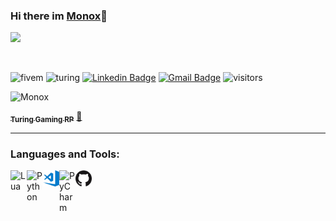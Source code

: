 ### Hi there im [Monox](https://www.linkedin.com/in/bruno-tangerino/)👋

<!--
**gitmonox/gitmonox** is a ✨ _special_ ✨ repository because its `README.md` (this file) appears on your GitHub profile.

Here are some ideas to get you started:

- 🔭 I’m currently working on ...
- 🌱 I’m currently learning ...
- 👯 I’m looking to collaborate on ...
- 🤔 I’m looking for help with ...
- 💬 Ask me about ...
- 📫 How to reach me: ...
- 😄 Pronouns: ...
- ⚡ Fun fact: ...
-->



<img height="180em" 
  src="https://github-readme-stats.vercel.app/api?username=gitmonox&show_icons=true&theme=radical&hide_border=true&&count_private=true&include_all_commits=true" 
/>

<br />

![fivem](https://img.shields.io/badge/fivem-dev-blue) ![turing](https://img.shields.io/badge/Turing%20RP-dev-blue) [![Linkedin Badge](https://img.shields.io/badge/-Bruno-blue?style=flat-square&logo=Linkedin&logoColor=white&link=https://www.linkedin.com/in/bruno-tangerino/)](https://www.linkedin.com/in/bruno-tangerino/) 
[![Gmail Badge](https://img.shields.io/badge/-new.turing.game@gmail.com-c14438?style=flat-square&logo=Gmail&logoColor=white&link=mailto:new.turing.game@gmail.com)](mailto:new.turing.game@gmail.com) ![visitors](https://visitor-badge.glitch.me/badge?page_id=gitmonox)

![Monox](https://media.discordapp.net/attachments/776979535143895120/836078882238365786/bannerconec.png?width=1080&height=112)

 <a href="https://discord.gg/XbySdW8vUp"> 

 <!--<img style="border-radius: 50%;" src="https://cdn.discordapp.com/attachments/848260314864812093/870738701041426442/novologo.png" width="100px;" alt=""/>
 <br />-->
 <sub><b>Turing Gaming RP</b></sub></a> <a href="https://www.instagram.com/turinggamingrp/" title="Turing Gaming">🚀</a>
 <br />



---


### Languages and Tools:
<img align="left" alt="Lua" width="26px" src="https://upload.wikimedia.org/wikipedia/commons/thumb/c/cf/Lua-Logo.svg/1200px-Lua-Logo.svg.png" />
<img align="left" alt="Python" width="26px" src="https://www.iconattitude.com/icons/open_icon_library/apps/png/256/python2.5.png" />

<img align="left" alt="Visual Studio Code" width="26px" src="https://raw.githubusercontent.com/github/explore/80688e429a7d4ef2fca1e82350fe8e3517d3494d/topics/visual-studio-code/visual-studio-code.png" />
<img align="left" alt="PyCharm" width="26px" src="https://dashboard.snapcraft.io/site_media/appmedia/2017/11/PyCharmCore256.png" />
<img align="left" alt="GitHub" width="26px" src="https://raw.githubusercontent.com/github/explore/78df643247d429f6cc873026c0622819ad797942/topics/github/github.png" />


